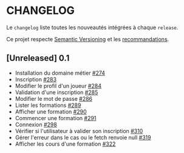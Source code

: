 # CHANGELOG

Le `changelog` liste toutes les nouveautés intégrées à chaque `release`.

Ce projet respecte [Semantic Versioning](https://semver.org/) et les [recommandations](https://keepachangelog.com/en/1.0.0/).

## [Unreleased] 0.1
* Installation du domaine métier [#274](https://github.com/incentive-factory/iletaitunefoisundev/issues/274)
* Inscription [#283](https://github.com/incentive-factory/iletaitunefoisundev/issues/283)
* Modifier le profil d'un joueur [#284](https://github.com/incentive-factory/iletaitunefoisundev/issues/284)
* Validation d'une inscription [#285](https://github.com/incentive-factory/iletaitunefoisundev/issues/285)
* Modifier le mot de passe [#286](https://github.com/incentive-factory/iletaitunefoisundev/issues/286)
* Lister les formations [#289](https://github.com/incentive-factory/iletaitunefoisundev/issues/289)
* Afficher une formation [#290](https://github.com/incentive-factory/iletaitunefoisundev/issues/290)
* Commencer une formation [#291](https://github.com/incentive-factory/iletaitunefoisundev/issues/291)
* Connexion [#298](https://github.com/incentive-factory/iletaitunefoisundev/issues/298)
* Vérifier si l'utilisateur à valider son inscription [#310](https://github.com/incentive-factory/iletaitunefoisundev/issues/310)
* Gérer l'erreur dans le cas ou le fetch renvoie null [#319](https://github.com/incentive-factory/iletaitunefoisundev/issues/319)
* Afficher les cours d'une formation [#322](https://github.com/incentive-factory/iletaitunefoisundev/issues/322)

